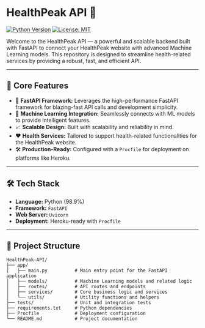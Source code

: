 # HealthPeak API 🚀

[![Python Version](https://img.shields.io/badge/python-3.7%2B-blue.svg)](https://www.python.org/)
[![License: MIT](https://img.shields.io/badge/License-MIT-yellow.svg)](https://opensource.org/licenses/MIT)

Welcome to the HealthPeak API — a powerful and scalable backend built with FastAPI to connect your HealthPeak website with advanced Machine Learning models. This repository is designed to streamline health-related services by providing a robust, fast, and efficient API.

---

## 🌟 Core Features

*   🚀 **FastAPI Framework:** Leverages the high-performance FastAPI framework for blazing-fast API calls and development simplicity.
*   🧠 **Machine Learning Integration:** Seamlessly connects with ML models to provide intelligent features.
*   📈 **Scalable Design:** Built with scalability and reliability in mind.
*   ❤️ **Health Services:** Tailored to support health-related functionalities for the HealthPeak website.
*   🛠️ **Production-Ready:** Configured with a `Procfile` for deployment on platforms like Heroku.

---

## 🛠️ Tech Stack

*   **Language:** Python (98.9%)
*   **Framework:** `FastAPI`
*   **Web Server:** `Uvicorn`
*   **Deployment:** Heroku-ready with `Procfile`

---

## 📂 Project Structure

```plaintext
HealthPeak-API/
├── app/
│   ├── main.py          # Main entry point for the FastAPI application
│   ├── models/          # Machine Learning models and related logic
│   ├── routes/          # API routes and endpoints
│   ├── services/        # Core business logic and services
│   └── utils/           # Utility functions and helpers
├── tests/               # Unit and integration tests
├── requirements.txt     # Python dependencies
├── Procfile             # Deployment configuration
└── README.md            # Project documentation
